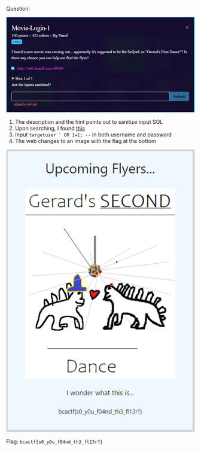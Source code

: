 Question:

![](https://github.com/MyNameIsZxM/CTF-Writeups/blob/main/2021/BCATCF%202.0/web/Movie-Login-1/Question.png)

1. The description and the hint points out to sanitize input SQL
2. Upon searching, I found [this](https://www.quora.com/What-exactly-is-data-sanitization-with-respect-to-SQL-injection)
3. Input `targetuser ' OR 1=1; --` in both username and password
4. The web changes to an image with the flag at the bottom

![](https://github.com/MyNameIsZxM/CTF-Writeups/blob/main/2021/BCATCF%202.0/web/Movie-Login-1/image.png)

Flag: `bcactf{s0_y0u_f04nd_th3_fl13r?}`

